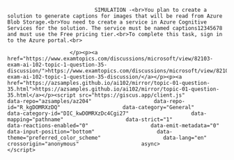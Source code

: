<p class="card-text">
							
								SIMULATION -<br>You plan to create a solution to generate captions for images that will be read from Azure Blob Storage.<br>You need to create a service in Azure Cognitive Services for the solution. The service must be named captions12345678 and must use the Free pricing tier.<br>To complete this task, sign in to the Azure portal.<br>
							
						</p><p><a href="https://www.examtopics.com/discussions/microsoft/view/82103-exam-ai-102-topic-1-question-35-discussion/">https://www.examtopics.com/discussions/microsoft/view/82103-exam-ai-102-topic-1-question-35-discussion/</a></p><p><a href="https://azsamples.github.io/ai102/mirror/topic-01-question-35.html">https://azsamples.github.io/ai102/mirror/topic-01-question-35.html</a></p><script src="https://giscus.app/client.js"                    data-repo="azsamples/az204"                    data-repo-id="R_kgDOMRXzDQ"                    data-category="General"                    data-category-id="DIC_kwDOMRXzDc4Cgi27"                    data-mapping="pathname"                    data-strict="1"                    data-reactions-enabled="0"                    data-emit-metadata="0"                    data-input-position="bottom"                    data-theme="preferred_color_scheme"                    data-lang="en"                    crossorigin="anonymous"                    async>                    </script>
